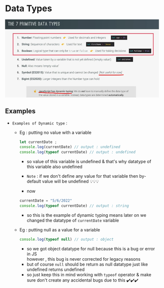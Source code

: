 # Data Types

![symbol datatype is not useful to know deeply](../notes-pics/2-module/lecture-7.jpg)

## Examples

- `Examples of Dynamic type` : 
    - Eg : putting no value with a variable 
        ```js
        let currentDate ;
        console.log(currentDate) // output : undefined
        console.log(typeof currentDate) // output : undefined
        ```
        - so value of this variable is undefined & that's why datatype of this variable also undefined
        - `Note` : if we don't define any value for that variable then by-default value will be undefined 💡💡💡

        - now 
        ```js
        currentDate = "5/6/2022"
        console.log(typeof currentDate) // output : string
        ```
        - so this is the example of dynamic typing means later on we changed the datatype of `currentDate` variable

    - Eg : putting null as a value for a variable 
        ```js
        console.log(typeof null) // output : object
        ```
        - so we got object datatype for null because this is a bug or error in JS <br>
            however , this bug is never corrected for legacy reasons 
        - but of course `null` should be return as null datatype just like undefined returns undefined 
        - so just keep this in mind working with `typeof` operator & make sure don't create any accidental bugs due to this ✔️✔️✔️

